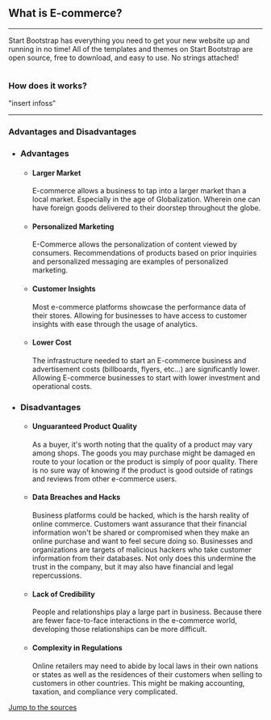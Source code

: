 <section class="bg-primary" id="ecommerce">
    <div class="container">
        <div class="row">
            <div class="col-lg-8 col-lg-offset-2 text-center">
                <h2 class="section-heading">What is E-commerce?</h2>
                <hr class="light">
                <p class="text-faded">Start Bootstrap has everything you need to get your new website up and running in no time! All of the templates and themes on Start Bootstrap are open source, free to download, and easy to use. No strings attached!</p>
                <img src="insert image" alt="">
               </div>
            </div>
        </div>
    <div>
         <div class="col-lg-8 col-lg-offset-2 text-center;margin-left:20em;margin-right:20em;">       
                <h3>
                How does it works?
                </h3>
                <p class="text-faded">
                "insert infoss"
                </p>
            <hr>
            </div>
             <div class="col-lg-8 col-lg-offset-2 text-center;margin-left:20em;margin-right:20em;">   
                <h3>
                  Advantages and Disadvantages
                 </h3>
            <ul>
                 <li>
                <h3> Advantages </h3>
                  </li>
                    <ul>
                        <li>
                            <h4>Larger Market </h4>
                            <p class= "text-faded"> 
                                E-commerce allows a business to tap into a larger market than a local market. Especially in the age of Globalization. Wherein one can have foreign goods delivered to their doorstep throughout the globe. 
                            </p>
                        </li>
                        <li>
                            <h4>
                            Personalized Marketing
                            </h4>
                            <p class= "text-faded">
                                E-Commerce allows the personalization of content viewed by consumers. Recommendations of products based on prior inquiries and personalized messaging are examples of personalized marketing.
                            </p>
                        </li>
                        <li>
                            <h4>
                            Customer Insights
                            </h4>
                            <p class= "text-faded">
                                 Most e-commerce platforms showcase the performance data of their stores. Allowing for businesses to have access to customer insights with ease through the usage of analytics. 
                            </p>
                        </li>
                        <li>
                            <h4>
                            Lower Cost
                            </h4>
                            <p class= "text-faded">
                                The infrastructure needed to start an E-commerce business and advertisement costs (billboards, flyers, etc…) are significantly lower. Allowing E-commerce businesses to start with lower investment and operational costs.
                            </p>
                        </li>
                    </ul>
                </ul>
             <ul>
                 <li>
                    <h3> Disadvantages </h3>
                     </li>
                        <ul>
                        <li>
                            <h4>Unguaranteed Product Quality </h4>
                            <p class= "text-faded"> 
                                As a buyer, it's worth noting that the quality of a product may vary among shops. The goods you may purchase might be damaged en route to your location or the product is simply of poor quality. There is no sure way of knowing if the product is good outside of ratings and reviews from other e-commerce users.
                            </p>
                        </li>
                        <li>
                            <h4>
                                Data Breaches and Hacks
                            </h4>
                            <p class= "text-faded">
                                Business platforms could be hacked, which is the harsh reality of online commerce. Customers want assurance that their financial information won't be shared or compromised when they make an online purchase and want to feel secure doing so. Businesses and organizations are targets of malicious hackers who take customer information from their databases. Not only does this undermine the trust in the company, but it may also have financial and legal repercussions.
                            </p>
                        </li>
                        <li>
                            <h4>
                             Lack of Credibility
                            </h4>
                            <p class= "text-faded">
                                People and relationships play a large part in business. Because there are fewer face-to-face interactions in the e-commerce world, developing those relationships can be more difficult.
                            </p>
                        </li>
                        <li>
                            <h4>
                            Complexity in Regulations
                            </h4>
                            <p class= "text-faded">
                                Online retailers may need to abide by local laws in their own nations or states as well as the residences of their customers when selling to customers in other countries. This might be making accounting, taxation, and compliance very complicated.
                            </p>
                        </li>
                    </ul>
                </div>
            </div>
        </div> 
          <div class="col-lg-8 col-lg-offset-2 text-center">
             <a href="#sources" class="btn btn-default btn-xl">Jump to the sources</a>
          </div>                                                
</section>
